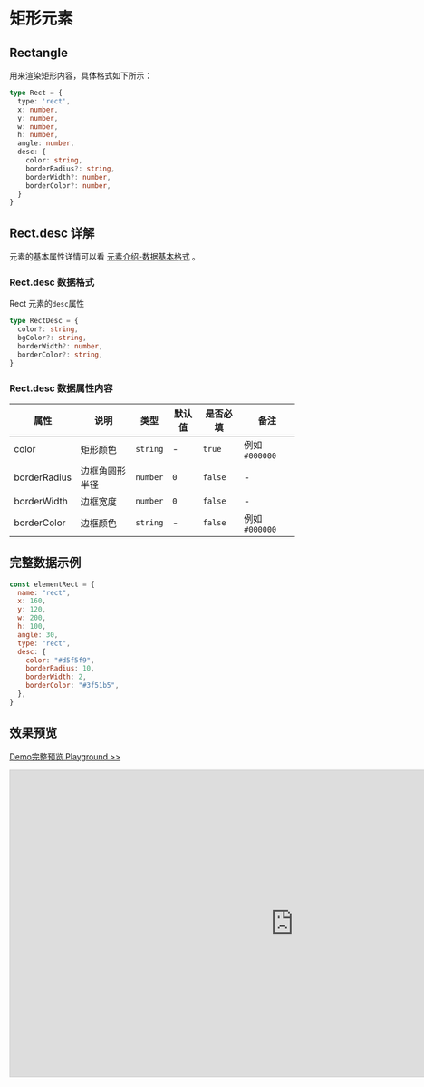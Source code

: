 # 矩形元素

## Rectangle

用来渲染矩形内容，具体格式如下所示：

```ts
type Rect = {
  type: 'rect',
  x: number,
  y: number,
  w: number,
  h: number,
  angle: number,
  desc: {
    color: string,
    borderRadius?: string,
    borderWidth?: number,
    borderColor?: number,
  }
}
```

## Rect.desc 详解

元素的基本属性详情可以看 [元素介绍-数据基本格式](./info.md#数据基本格式) 。

### Rect.desc 数据格式

Rect 元素的`desc`属性

```ts
type RectDesc = {
  color?: string,
  bgColor?: string,
  borderWidth?: number,
  borderColor?: string,
}
```

### Rect.desc 数据属性内容


|属性|说明|类型|默认值|是否必填|备注|
|--|--|--|--|--|--|
| color | 矩形颜色 |`string`| - | `true` | 例如 `#000000` |
| borderRadius | 边框角圆形半径 |`number`| `0` | `false` | - |
| borderWidth | 边框宽度 |`number`| `0` | `false` | - |
| borderColor | 边框颜色 |`string`| - | `false` | 例如 `#000000`  |


## 完整数据示例

```js
const elementRect = {
  name: "rect",
  x: 160,
  y: 120,
  w: 200,
  h: 100,
  angle: 30,
  type: "rect",
  desc: {
    color: "#d5f5f9",
    borderRadius: 10,
    borderWidth: 2,
    borderColor: "#3f51b5",
  },
}
```


## 效果预览

[Demo完整预览 Playground >>](https://idrawjs.github.io/playground/?demo=elem-rect)

<iframe 
    src="https://idrawjs.github.io/playground/?demo=elem-rect&header=false&sider=false&default-editor-split=37" 
    width="1000" height="540" frameborder="no" border="0"
    style="border: 1px solid #cecece; margin: 0px auto;"
  ></iframe>